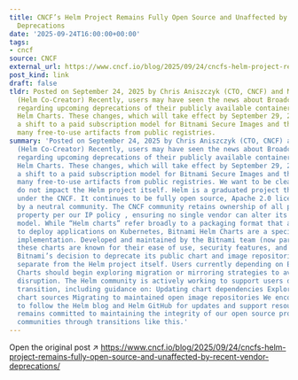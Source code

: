 ```yaml
---
title: CNCF’s Helm Project Remains Fully Open Source and Unaffected by Recent Vendor
  Deprecations
date: '2025-09-24T16:00:00+00:00'
tags:
- cncf
source: CNCF
external_url: https://www.cncf.io/blog/2025/09/24/cncfs-helm-project-remains-fully-open-source-and-unaffected-by-recent-vendor-deprecations/
post_kind: link
draft: false
tldr: Posted on September 24, 2025 by Chris Aniszczyk (CTO, CNCF) and Matt Butcher
  (Helm Co-Creator) Recently, users may have seen the news about Broadcom (Bitnami)
  regarding upcoming deprecations of their publicly available container images and
  Helm Charts. These changes, which will take effect by September 29, 2025 , mark
  a shift to a paid subscription model for Bitnami Secure Images and the removal of
  many free-to-use artifacts from public registries.
summary: 'Posted on September 24, 2025 by Chris Aniszczyk (CTO, CNCF) and Matt Butcher
  (Helm Co-Creator) Recently, users may have seen the news about Broadcom (Bitnami)
  regarding upcoming deprecations of their publicly available container images and
  Helm Charts. These changes, which will take effect by September 29, 2025 , mark
  a shift to a paid subscription model for Bitnami Secure Images and the removal of
  many free-to-use artifacts from public registries. We want to be clear: these changes
  do not impact the Helm project itself. Helm is a graduated project that will remain
  under the CNCF. It continues to be fully open source, Apache 2.0 licensed, and governed
  by a neutral community. The CNCF community retains ownership of all project intellectual
  property per our IP policy , ensuring no single vendor can alter its open governance
  model. While “Helm charts” refer broadly to a packaging format that anyone can use
  to deploy applications on Kubernetes, Bitnami Helm Charts are a specific vendor-maintained
  implementation. Developed and maintained by the Bitnami team (now part of Broadcom),
  these charts are known for their ease of use, security features, and reliability.
  Bitnami’s decision to deprecate its public chart and image repositories is entirely
  separate from the Helm project itself. Users currently depending on Bitnami Helm
  Charts should begin exploring migration or mirroring strategies to avoid potential
  disruption. The Helm community is actively working to support users during this
  transition, including guidance on: Updating chart dependencies Exploring alternative
  chart sources Migrating to maintained open image repositories We encourage users
  to follow the Helm blog and Helm GitHub for updates and support resources. CNCF
  remains committed to maintaining the integrity of our open source projects and supporting
  communities through transitions like this.'
---
```

Open the original post ↗ https://www.cncf.io/blog/2025/09/24/cncfs-helm-project-remains-fully-open-source-and-unaffected-by-recent-vendor-deprecations/
